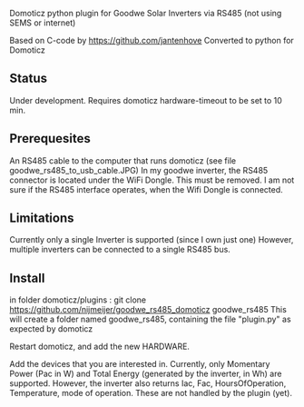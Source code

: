 Domoticz python plugin for Goodwe Solar Inverters via RS485 (not using SEMS or internet)

Based on C-code by https://github.com/jantenhove
Converted to python for Domoticz

Status
------
Under development. Requires domoticz hardware-timeout to be set to 10 min. 

Prerequesites
-------------
An RS485 cable to the computer that runs domoticz (see file goodwe_rs485_to_usb_cable.JPG)
In my goodwe inverter, the RS485 connector is located under the WiFi Dongle. This must be removed.
I am not sure if the RS485 interface operates, when the Wifi Dongle is connected.

Limitations
------------
Currently only a single Inverter is supported (since I own just one)
However, multiple inverters can be connected to a single RS485 bus. 

Install
-----------
in folder domoticz/plugins  :
git clone https://github.com/nijmeijer/goodwe_rs485_domoticz goodwe_rs485
This will create a folder named goodwe_rs485, containing the file "plugin.py" as expected by domoticz

Restart domoticz, and add the new HARDWARE.

Add the devices that you are interested in. Currently, only Momentary Power (Pac in W) and Total Energy (generated by the inverter, in Wh) are supported. 
However, the inverter also returns Iac, Fac, HoursOfOperation, Temperature, mode of operation. These are not handled by the plugin (yet).



